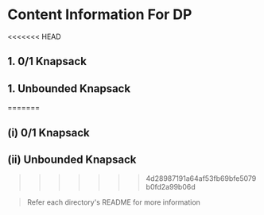 # Content Information For DP

<<<<<<< HEAD
 ## 1. 0/1 Knapsack
 ## 1. Unbounded Knapsack
=======
## (i) 0/1 Knapsack

## (ii) Unbounded Knapsack
>>>>>>> 4d28987191a64af53fb69bfe5079b0fd2a99b06d

> Refer each directory's README for more information
